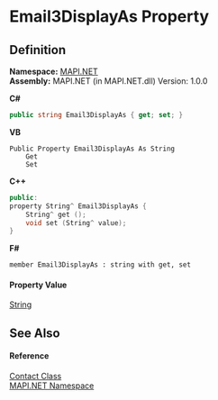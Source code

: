 # Email3DisplayAs Property




## Definition
**Namespace:** <a href="5bef4637-66f8-16d4-e5f4-4d0da57a1538.md">MAPI.NET</a>  
**Assembly:** MAPI.NET (in MAPI.NET.dll) Version: 1.0.0

**C#**
``` C#
public string Email3DisplayAs { get; set; }
```
**VB**
``` VB
Public Property Email3DisplayAs As String
	Get
	Set
```
**C++**
``` C++
public:
property String^ Email3DisplayAs {
	String^ get ();
	void set (String^ value);
}
```
**F#**
``` F#
member Email3DisplayAs : string with get, set
```



#### Property Value
<a href="https://learn.microsoft.com/dotnet/api/system.string" target="_blank" rel="noopener noreferrer">String</a>

## See Also


#### Reference
<a href="15d9a756-dc0b-8a38-6c7c-2733a049e18c.md">Contact Class</a>  
<a href="5bef4637-66f8-16d4-e5f4-4d0da57a1538.md">MAPI.NET Namespace</a>  
